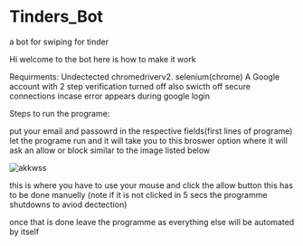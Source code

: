 # Tinders_Bot
a bot for swiping for tinder

Hi welcome to the bot here is how to make it work

Requirments:
Undectected chromedriverv2.
selenium(chrome)
A Google account with 2 step verification turned off also swicth off secure connections incase error appears during google login

Steps to run the programe:

put your email and passowrd in the respective fields(first lines of programe)
let the programe run and it will take you to this broswer option where it will ask an allow or block similar to the image listed below 







![akkwss](https://user-images.githubusercontent.com/97404589/148695079-80424b45-e91d-4913-9061-f8c174735245.png)



this is where you have to use your mouse and click the allow button this has to be done manuelly (note if it is not clicked in 5 secs the programme shutdowns to aviod dectection)


once that is done leave the programme as everything else will be automated by itself 


